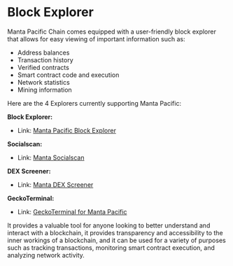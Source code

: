 # Block Explorer

Manta Pacific Chain comes equipped with a user-friendly block explorer that allows for easy viewing of important information such as:

- Address balances
- Transaction history
- Verified contracts
- Smart contract code and execution
- Network statistics
- Mining information

Here are the 4 Explorers currently supporting Manta Pacific:

**Block Explorer:**

- Link: [Manta Pacific Block Explorer](https://pacific-explorer.manta.network/)

**Socialscan:**

- Link: [Manta Socialscan](https://manta.socialscan.io/)

**DEX Screener:**

- Link: [Manta DEX Screener](https://dexscreener.com/manta)

**GeckoTerminal:**

- Link: [GeckoTerminal for Manta Pacific](https://www.geckoterminal.com/manta-pacific/pools)

It provides a valuable tool for anyone looking to better understand and interact with a blockchain, it provides transparency and accessibility to the inner workings of a blockchain, and it can be used for a variety of purposes such as tracking transactions, monitoring smart contract execution, and analyzing network activity.